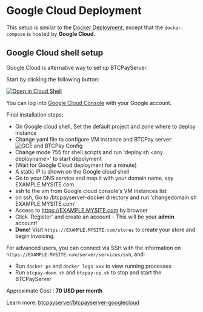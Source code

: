# Google Cloud Deployment

This setup is similar to the [Docker Deployment](https://docs.btcpayserver.org/Docker/), except that the `docker-compose` is hosted by **Google Cloud**.

## Google Cloud shell setup

Google Cloud is alternative way to set up BTCPayServer.

Start by clicking the following button:

[![Open in Cloud Shell](https://gstatic.com/cloudssh/images/open-btn.svg)](https://console.cloud.google.com/cloudshell/open?git_repo=https%3A%2F%2Fgithub.com%2Fbtcpayserver%2Fbtcpayserver-googlecloud&page=editor)

You can log into [Google Cloud Console](https://console.cloud.google.com) with your Google account.

Final installation steps:

- On Google cloud shell, Set the default project and zone where to deploy instance
- Change yaml file to configure VM instance and BTCPay server: ![GCE and BTCPay Config](../img/gcloud-yaml.png)
- Change mode 755 for shell scripts and run 'deploy.sh \<any deployname\>' to start depolyment
- (Wait for Google Cloud deployment for a minute)
- A static IP is shown on the Google cloud shell
- Go to your DNS service and map it with your domain name, say EXAMPLE.MYSITE.com
- ssh to the vm from Google cloud console's VM instances list
- on ssh, Go to /btcpayserver-docker directory and run 'changedomain.sh EXAMPLE.MYSITE.com'
- Access to https://EXAMPLE.MYSITE.com by browser
- Click 'Register' and create an account - This will be your **admin** account!
- **Done!** Visit `https://EXAMPLE.MYSITE.com/stores` to create your store and begin invoicing.

For advanced users, you can connect via SSH with the information on `https://EXAMPLE.MYSITE.com/server/services/ssh`, and:

- Run `docker ps` and `docker logs xxx` to view running processes
- Run `btcpay-down.sh` and `btcpay-up.sh` to stop and start the BTCPayServer

Approximate Cost : **70 USD per month**

Learn more: [btcpayserver/btcpayserver-googlecloud](https://github.com/btcpayserver/btcpayserver-googlecloud)
